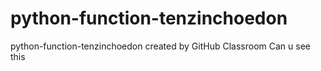 # python-function-tenzinchoedon
python-function-tenzinchoedon created by GitHub Classroom
Can u see this
